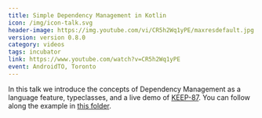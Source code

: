 ```yaml
---
title: Simple Dependency Management in Kotlin
icon: /img/icon-talk.svg
header-image: https://img.youtube.com/vi/CR5h2Wq1yPE/maxresdefault.jpg
version: version 0.8.0
category: videos
tags: incubator
link: https://www.youtube.com/watch?v=CR5h2Wq1yPE
event: AndroidTO, Toronto
---
```

In this talk we introduce the concepts of Dependency Management as a language feature, typeclasses, and a live demo of [KEEP-87](https://github.com/Kotlin/KEEP/pull/87). You can follow along the example in [this folder](https://github.com/arrow-kt/arrow/tree/master/modules/docs/arrow-examples/src/test/kotlin/arrow/typeclasses).
